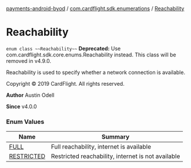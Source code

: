 [payments-android-byod](../../index.md) / [com.cardflight.sdk.enumerations](../index.md) / [Reachability](./index.md)

# Reachability

`enum class ~~Reachability~~`
**Deprecated:** Use com.cardflight.sdk.core.enums.Reachability instead. This class will be removed in v4.9.0.

Reachability is used to specify whether a network connection is available.

Copyright © 2019 CardFlight. All rights reserved.

**Author**
Austin Odell

**Since**
v4.0.0

### Enum Values

| Name | Summary |
|---|---|
| [FULL](-f-u-l-l.md) | Full reachability, internet is available |
| [RESTRICTED](-r-e-s-t-r-i-c-t-e-d.md) | Restricted reachability, internet is not available |
